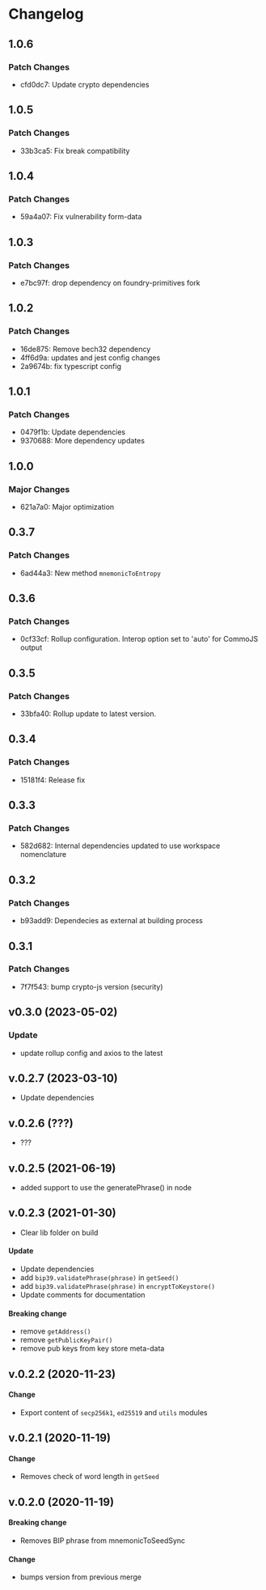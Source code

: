 # Changelog

## 1.0.6

### Patch Changes

- cfd0dc7: Update crypto dependencies

## 1.0.5

### Patch Changes

- 33b3ca5: Fix break compatibility

## 1.0.4

### Patch Changes

- 59a4a07: Fix vulnerability form-data

## 1.0.3

### Patch Changes

- e7bc97f: drop dependency on foundry-primitives fork

## 1.0.2

### Patch Changes

- 16de875: Remove bech32 dependency
- 4ff6d9a: updates and jest config changes
- 2a9674b: fix typescript config

## 1.0.1

### Patch Changes

- 0479f1b: Update dependencies
- 9370688: More dependency updates

## 1.0.0

### Major Changes

- 621a7a0: Major optimization

## 0.3.7

### Patch Changes

- 6ad44a3: New method `mnemonicToEntropy`

## 0.3.6

### Patch Changes

- 0cf33cf: Rollup configuration. Interop option set to 'auto' for CommoJS output

## 0.3.5

### Patch Changes

- 33bfa40: Rollup update to latest version.

## 0.3.4

### Patch Changes

- 15181f4: Release fix

## 0.3.3

### Patch Changes

- 582d682: Internal dependencies updated to use workspace nomenclature

## 0.3.2

### Patch Changes

- b93add9: Dependecies as external at building process

## 0.3.1

### Patch Changes

- 7f7f543: bump crypto-js version (security)

## v0.3.0 (2023-05-02)

### Update

- update rollup config and axios to the latest

## v.0.2.7 (2023-03-10)

- Update dependencies

## v.0.2.6 (???)

- ???

## v.0.2.5 (2021-06-19)

- added support to use the generatePhrase() in node

## v.0.2.3 (2021-01-30)

- Clear lib folder on build

#### Update

- Update dependencies
- add `bip39.validatePhrase(phrase)` in `getSeed()`
- add `bip39.validatePhrase(phrase)` in `encryptToKeystore()`
- Update comments for documentation

#### Breaking change

- remove `getAddress()`
- remove `getPublicKeyPair()`
- remove pub keys from key store meta-data

## v.0.2.2 (2020-11-23)

#### Change

- Export content of `secp256k1`, `ed25519` and `utils` modules

## v.0.2.1 (2020-11-19)

#### Change

- Removes check of word length in `getSeed`

## v.0.2.0 (2020-11-19)

#### Breaking change

- Removes BIP phrase from mnemonicToSeedSync

#### Change

- bumps version from previous merge
